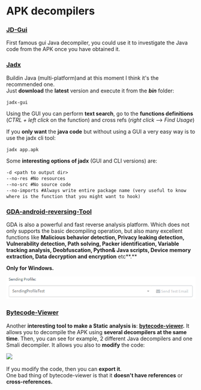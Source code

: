 # APK decompilers

### [JD-Gui](https://github.com/java-decompiler/jd-gui)

First famous gui Java decompiler, you could use it to investigate the Java code from the APK once you have obtained it.

### [Jadx](https://github.com/skylot/jadx)

Buildin Java \(multi-platform\)and at this moment I think it's the recommended one.  
Just **download** the **latest** version and execute it from the _**bin**_ folder:

```text
jadx-gui
```

Using the GUI you can perform **text search**, go to the **functions definitions** \(_CTRL + left click_ on the function\) and cross refs \(_right click_ --&gt; _Find Usage_\)

If you **only want** the **java code** but without using a GUI a very easy way is to use the jadx cli tool:

```text
jadx app.apk
```

Some **interesting options of jadx** \(GUI and CLI versions\) are:

```text
-d <path to output dir>
--no-res #No resources
--no-src #No source code
--no-imports #Always write entire package name (very useful to know where is the function that you might want to hook)
```

### [GDA-android-reversing-Tool](https://github.com/charles2gan/GDA-android-reversing-Tool)

GDA is also a powerful and fast reverse analysis platform. Which does not only supports the basic decompiling operation, but also many excellent functions like **Malicious behavior detection, Privacy leaking detection, Vulnerability detection, Path solving, Packer identification, Variable tracking analysis, Deobfuscation, Python& Java scripts, Device memory extraction, Data decryption and encryption** etc**.**

**Only for Windows.**

![](../../.gitbook/assets/image%20%28207%29.png)

### [Bytecode-Viewer](https://github.com/Konloch/bytecode-viewer/releases)

Another **interesting tool to make a Static analysis is**: [**bytecode-viewer**](https://github.com/Konloch/bytecode-viewer/releases)**.** It allows you to decompile the APK using **several decompilers at the same time**. Then, you can see for example, 2 different Java decompilers and one Smali decompiler. It allows you also to **modify** the code:

![](../../.gitbook/assets/image%20%28265%29.png)

If you modify the code, then you can **export it**.  
One bad thing of bytecode-viewer is that it **doesn't have references** or **cross-references.**

